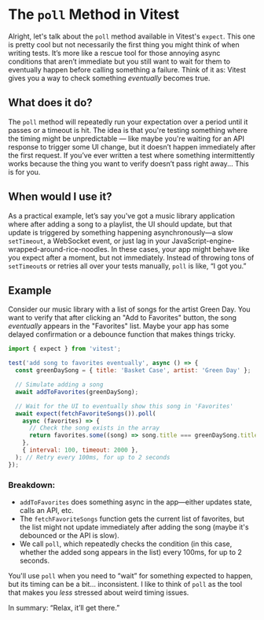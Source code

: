 # The `poll` Method in Vitest

Alright, let's talk about the `poll` method available in Vitest's `expect`. This one is pretty cool but not necessarily the first thing you might think of when writing tests. It’s more like a rescue tool for those annoying async conditions that aren’t immediate but you still want to wait for them to eventually happen before calling something a failure. Think of it as: Vitest gives you a way to check something _eventually_ becomes true.

## What does it do?

The `poll` method will repeatedly run your expectation over a period until it passes or a timeout is hit. The idea is that you're testing something where the timing might be unpredictable — like maybe you're waiting for an API response to trigger some UI change, but it doesn’t happen immediately after the first request. If you’ve ever written a test where something intermittently works because the thing you want to verify doesn’t pass right away... This is for you.

## When would I use it?

As a practical example, let’s say you've got a music library application where after adding a song to a playlist, the UI should update, but that update is triggered by something happening asynchronously—a slow `setTimeout`, a WebSocket event, or just lag in your JavaScript-engine-wrapped-around-rice-noodles. In these cases, your app might behave like you expect after a moment, but not immediately. Instead of throwing tons of `setTimeout`s or retries all over your tests manually, `poll` is like, “I got you.”

## Example

Consider our music library with a list of songs for the artist Green Day. You want to verify that after clicking an "Add to Favorites" button, the song _eventually_ appears in the "Favorites" list. Maybe your app has some delayed confirmation or a debounce function that makes things tricky.

```javascript
import { expect } from 'vitest';

test('add song to favorites eventually', async () => {
  const greenDaySong = { title: 'Basket Case', artist: 'Green Day' };

  // Simulate adding a song
  await addToFavorites(greenDaySong);

  // Wait for the UI to eventually show this song in 'Favorites'
  await expect(fetchFavoriteSongs()).poll(
    async (favorites) => {
      // Check the song exists in the array
      return favorites.some((song) => song.title === greenDaySong.title);
    },
    { interval: 100, timeout: 2000 },
  ); // Retry every 100ms, for up to 2 seconds
});
```

### Breakdown:

- `addToFavorites` does something async in the app—either updates state, calls an API, etc.
- The `fetchFavoriteSongs` function gets the current list of favorites, but the list might not update immediately after adding the song (maybe it's debounced or the API is slow).
- We call `poll`, which repeatedly checks the condition (in this case, whether the added song appears in the list) every 100ms, for up to 2 seconds.

You'll use `poll` when you need to “wait” for something expected to happen, but its timing can be a bit… inconsistent. I like to think of `poll` as the tool that makes you _less_ stressed about weird timing issues.

In summary: “Relax, it’ll get there.”

